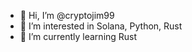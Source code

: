 - 👋 Hi, I’m @cryptojim99
- 👀 I’m interested in Solana, Python, Rust 
- 🌱 I’m currently learning Rust

<!---
cryptojim99/cryptojim99 is a ✨ special ✨ repository because its `README.md` (this file) appears on your GitHub profile.
You can click the Preview link to take a look at your changes.
--->
